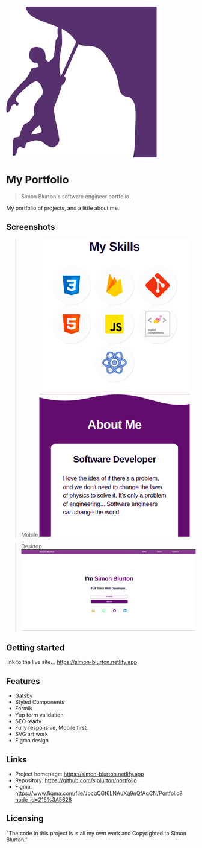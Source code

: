 ![logo](https://github.com/sjblurton/portfolio/blob/main/src/assets/images/favicon.svg)

# My Portfolio

> Simon Blurton's software engineer portfolio.

My portfolio of projects, and a little about me.

## Screenshots

> Mobile
> ![Mobile-Screenshot](https://github.com/sjblurton/portfolio/blob/main/src/assets/images/mobile.png)

> Desktop
> ![Desktop-Hero-Screenshot](https://github.com/sjblurton/portfolio/blob/main/src/assets/images/desktop.png)

## Getting started

link to the live site... https://simon-blurton.netlify.app

## Features

- Gatsby
- Styled Components
- Formik
- Yup form validation
- SEO ready
- Fully responsive, Mobile first.
- SVG art work
- Figma design

## Links

- Project homepage: https://simon-blurton.netlify.app
- Repository: https://github.com/sjblurton/portfolio
- Figma: https://www.figma.com/file/JpcqCGt6LNAuXq9nQfAqCN/Portfolio?node-id=216%3A5628

## Licensing

"The code in this project is is all my own work and Copyrighted to Simon Blurton."

